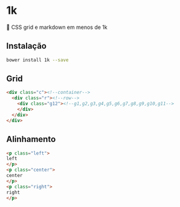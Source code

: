 # 1k
:balloon: CSS grid e markdown em menos de 1k

## Instalação

```bash
bower install 1k --save
```

## Grid

```html
<div class="c"><!--container-->
  <div class="r"><!--row-->
    <div class="g12"><!--g1,g2,g3,g4,g5,g6,g7,g8,g9,g10,g11-->
    </div>
  </div>
</div>
```

## Alinhamento

```html
<p class="left">
left
</p>
<p class="center">
center
</p>
<p class="right">
right
</p>
```
